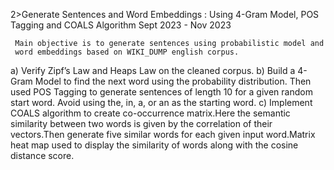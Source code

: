 2>Generate Sentences and Word Embeddings : Using 4-Gram Model, POS Tagging and COALS Algorithm
     Sept 2023 - Nov 2023
      
     Main objective is to generate sentences using probabilistic model and 
     word embeddings based on WIKI_DUMP english corpus.
a)	Verify Zipf’s Law and Heaps Law on the cleaned corpus.
b)	Build a 4-Gram Model to find the next word using the probability distribution. Then used POS Tagging to generate sentences of length 10 for a given random start word. Avoid using the, in, a, or an as the starting word.
c)	Implement COALS algorithm to create co-occurrence matrix.Here the semantic similarity between two words is given by the correlation of their vectors.Then generate five similar words for each given input word.Matrix heat map used to display the similarity of words along with the cosine distance score.
